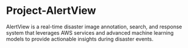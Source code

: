 # Project-AlertView
AlertView is a real-time disaster image annotation, search, and response system that leverages AWS services and advanced machine learning models to provide actionable insights during disaster events.

